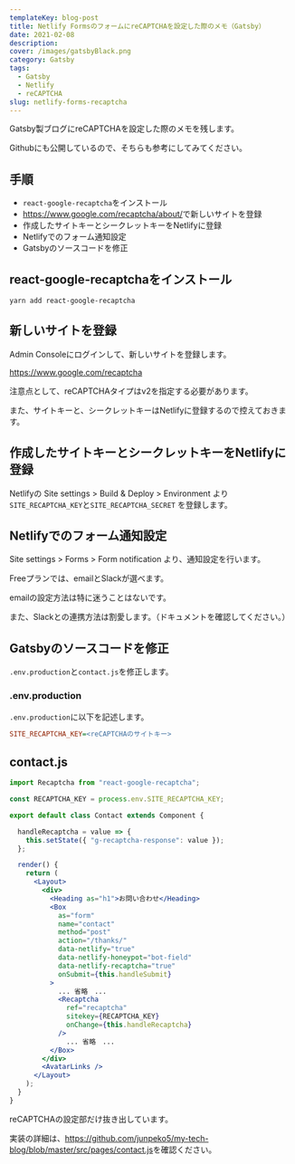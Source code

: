 ```yaml
---
templateKey: blog-post
title: Netlify FormsのフォームにreCAPTCHAを設定した際のメモ（Gatsby）
date: 2021-02-08
description: 
cover: /images/gatsbyBlack.png
category: Gatsby
tags:
  - Gatsby
  - Netlify
  - reCAPTCHA
slug: netlify-forms-recaptcha
---
```


Gatsby製ブログにreCAPTCHAを設定した際のメモを残します。

Githubにも公開しているので、そちらも参考にしてみてください。

## 手順

- `react-google-recaptcha`をインストール
- <https://www.google.com/recaptcha/about/>で新しいサイトを登録
- 作成したサイトキーとシークレットキーをNetlifyに登録
- Netlifyでのフォーム通知設定
- Gatsbyのソースコードを修正

## react-google-recaptchaをインストール

```shell
yarn add react-google-recaptcha
```

## 新しいサイトを登録

Admin Consoleにログインして、新しいサイトを登録します。

<https://www.google.com/recaptcha>

注意点として、reCAPTCHAタイプはv2を指定する必要があります。

また、サイトキーと、シークレットキーはNetlifyに登録するので控えておきます。

## 作成したサイトキーとシークレットキーをNetlifyに登録

Netlifyの Site settings > Build & Deploy > Environment より`SITE_RECAPTCHA_KEY`と`SITE_RECAPTCHA_SECRET`
を登録します。

## Netlifyでのフォーム通知設定

Site settings > Forms > Form notification より、通知設定を行います。

Freeプランでは、emailとSlackが選べます。

emailの設定方法は特に迷うことはないです。

また、Slackとの連携方法は割愛します。（ドキュメントを確認してください。）

## Gatsbyのソースコードを修正

`.env.production`と`contact.js`を修正します。

### .env.production

`.env.production`に以下を記述します。

```ini
SITE_RECAPTCHA_KEY=<reCAPTCHAのサイトキー>
```

## contact.js

```jsx
import Recaptcha from "react-google-recaptcha";

const RECAPTCHA_KEY = process.env.SITE_RECAPTCHA_KEY;

export default class Contact extends Component {

  handleRecaptcha = value => {
    this.setState({ "g-recaptcha-response": value });
  };

  render() {
    return (
      <Layout>
        <div>
          <Heading as="h1">お問い合わせ</Heading>
          <Box
            as="form"
            name="contact"
            method="post"
            action="/thanks/"
            data-netlify="true"
            data-netlify-honeypot="bot-field"
            data-netlify-recaptcha="true"
            onSubmit={this.handleSubmit}
          >
            ... 省略　... 
            <Recaptcha
              ref="recaptcha"
              sitekey={RECAPTCHA_KEY}
              onChange={this.handleRecaptcha}
            />
              ... 省略　...
          </Box>
        </div>
        <AvatarLinks />
      </Layout>
    );
  }
}
```

reCAPTCHAの設定部だけ抜き出しています。

実装の詳細は、<https://github.com/junpeko5/my-tech-blog/blob/master/src/pages/contact.js>を確認ください。

